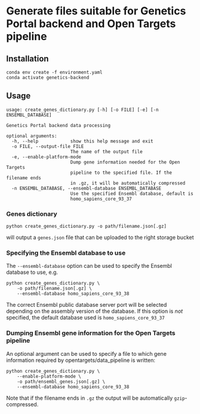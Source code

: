 # Generate files suitable for Genetics Portal backend and Open Targets pipeline

## Installation

```
conda env create -f environment.yaml
conda activate genetics-backend
```

## Usage

```
usage: create_genes_dictionary.py [-h] [-o FILE] [-e] [-n ENSEMBL_DATABASE]

Genetics Portal backend data processing

optional arguments:
  -h, --help            show this help message and exit
  -o FILE, --output-file FILE
                        The name of the output file
  -e, --enable-platform-mode
                        Dump gene information needed for the Open Targets
                        pipeline to the specified file. If the filename ends
                        in .gz, it will be automatically compressed
  -n ENSEMBL_DATABASE, --ensembl-database ENSEMBL_DATABASE
                        Use the specified Ensembl database, default is
                        homo_sapiens_core_93_37
```

### Genes dictionary

```
python create_genes_dictionary.py -o path/filename.json[.gz]
```

will output a `genes.json` file that can be uploaded to the right storage bucket

### Specifying the Ensembl database to use

The `--ensembl-database` option can be used to specify the Ensembl database to use, e.g.

```
python create_genes_dictionary.py \
    -o path/filename.json[.gz] \
    --ensembl-database homo_sapiens_core_93_38
```

The correct Ensembl public database server port will be selected depending on the assembly version of the database.
If this option is _not_ specified, the default database used is `homo_sapiens_core_93_37`

### Dumping Ensembl gene information for the Open Targets pipeline

An optional argument can be used to specify a file to which gene information required by opentargets/data_pipeline is written:

```
python create_genes_dictionary.py \
    --enable-platform-mode \
    -o path/ensembl_genes.json[.gz] \
    --ensembl-database homo_sapiens_core_93_38
```

Note that if the filename ends in `.gz` the output will be automatically `gzip`-compressed.
